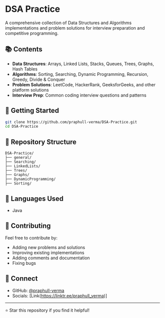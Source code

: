 # DSA Practice

A comprehensive collection of Data Structures and Algorithms implementations and problem solutions for interview preparation and competitive programming.

## 📚 Contents

- **Data Structures**: Arrays, Linked Lists, Stacks, Queues, Trees, Graphs, Hash Tables
- **Algorithms**: Sorting, Searching, Dynamic Programming, Recursion, Greedy, Divide & Conquer
- **Problem Solutions**: LeetCode, HackerRank, GeeksforGeeks, and other platform solutions
- **Interview Prep**: Common coding interview questions and patterns

## 🚀 Getting Started

```bash
git clone https://github.com/praphull-verma/DSA-Practice.git
cd DSA-Practice
```

## 📁 Repository Structure

```
DSA-Practice/
├── general/
├── Searching/
├── LinkedLists/
├── Trees/
├── Graphs/
├── DynamicProgramming/
├── Sorting/
```

## 🔧 Languages Used

- Java


## 🤝 Contributing

Feel free to contribute by:
- Adding new problems and solutions
- Improving existing implementations
- Adding comments and documentation
- Fixing bugs


## 🔗 Connect

- GitHub: [@praphull-verma](https://github.com/praphull-verma)
- Socials: [Link(https://linktr.ee/praphull_verma)]

---

⭐ Star this repository if you find it helpful!
